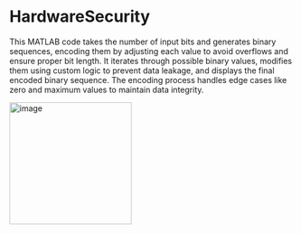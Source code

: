 # HardwareSecurity
This MATLAB code takes the number of input bits and generates binary sequences, encoding them by adjusting each value to avoid overflows and ensure proper bit length. It iterates through possible binary values, modifies them using custom logic to prevent data leakage, and displays the final encoded binary sequence. The encoding process handles edge cases like zero and maximum values to maintain data integrity.

<img width="216" alt="image" src="https://github.com/user-attachments/assets/3a7371f4-ed01-4f33-bb42-643aa2099a39">
